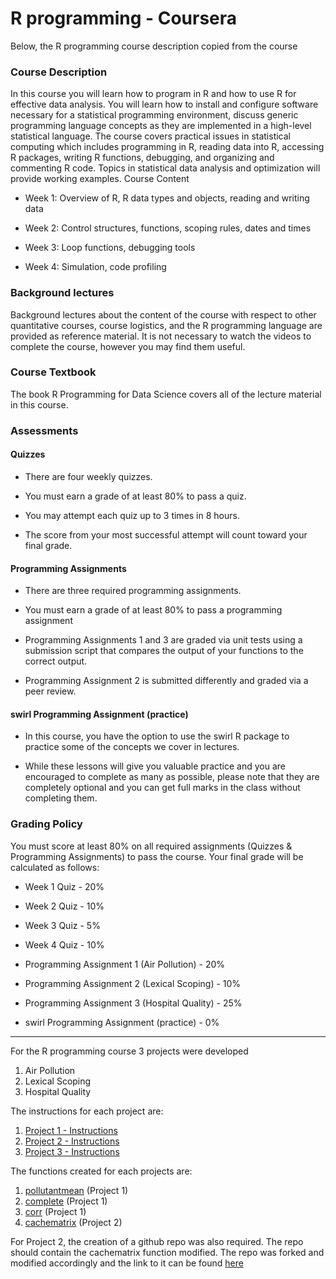 # R programming - Coursera

Below, the R programming course description copied from the course


### Course Description

In this course you will learn how to program in R and how to use R for effective data analysis. You will learn how to install and configure software necessary for a statistical programming environment, discuss generic programming language concepts as they are implemented in a high-level statistical language. The course covers practical issues in statistical computing which includes programming in R, reading data into R, accessing R packages, writing R functions, debugging, and organizing and commenting R code. Topics in statistical data analysis and optimization will provide working examples.
Course Content

- Week 1: Overview of R, R data types and objects, reading and writing data

- Week 2: Control structures, functions, scoping rules, dates and times

- Week 3: Loop functions, debugging tools

- Week 4: Simulation, code profiling

### Background lectures

Background lectures about the content of the course with respect to other quantitative courses, course logistics, and the R programming language are provided as reference material. It is not necessary to watch the videos to complete the course, however you may find them useful.


### Course Textbook

The book R Programming for Data Science covers all of the lecture material in this course.

### Assessments
#### Quizzes

- There are four weekly quizzes. 

- You must earn a grade of at least 80% to pass a quiz.

- You may attempt each quiz up to 3 times in 8 hours.

- The score from your most successful attempt will count toward your final grade.

#### Programming Assignments

- There are three required programming assignments.

- You must earn a grade of at least 80% to pass a programming assignment 

- Programming Assignments 1 and 3 are graded via unit tests using a submission script that compares the output of your functions to the correct output.

- Programming Assignment 2 is submitted differently and graded via a peer review.

#### swirl Programming Assignment (practice)

- In this course, you have the option to use the swirl R package to practice some of the concepts we cover in lectures.

- While these lessons will give you valuable practice and you are encouraged to complete as many as possible, please note that they are completely optional and you can get full marks in the class without completing them.

 
### Grading Policy

You must score at least 80% on all required assignments (Quizzes & Programming Assignments) to pass the course. Your final grade will be calculated as follows:

- Week 1 Quiz - 20%

- Week 2 Quiz - 10%

- Week 3 Quiz - 5%

- Week 4 Quiz - 10%

- Programming Assignment 1 (Air Pollution) - 20%

- Programming Assignment 2 (Lexical Scoping) - 10%

- Programming Assignment 3 (Hospital Quality) - 25%

- swirl Programming Assignment (practice) - 0% 

--------------------------

For the R programming course 3 projects were developed

1. Air Pollution
2. Lexical Scoping
3. Hospital Quality

The instructions for each project are:

1. [Project 1 - Instructions](https://github.com/ElisaRMA/Coursera-Data-Science-Specialization/blob/main/RProgramming/Project%201%20-%20Instructions.md)
2. [Project 2 - Instructions](https://github.com/ElisaRMA/Coursera-Data-Science-Specialization/blob/main/RProgramming/Project%202%20-%20Instructions.md)
3. [Project 3 - Instructions](https://github.com/ElisaRMA/Coursera-Data-Science-Specialization/blob/main/RProgramming/Project%203%20-%20Instructions.md  )

The functions created for each projects are:

1. [pollutantmean](https://github.com/ElisaRMA/Coursera-Data-Science-Specialization/blob/main/RProgramming/pollutantmean.R) (Project 1)
2. [complete](https://github.com/ElisaRMA/Coursera-Data-Science-Specialization/blob/main/RProgramming/complete.R) (Project 1)
3. [corr](https://github.com/ElisaRMA/Coursera-Data-Science-Specialization/blob/main/RProgramming/corr.R) (Project 1)
4. [cachematrix](https://github.com/ElisaRMA/Coursera-Data-Science-Specialization/blob/main/RProgramming/cachematrix.R) (Project 2)

For Project 2, the creation of a github repo was also required. The repo should contain the cachematrix function modified. The repo was forked and modified accordingly and the link to it can be found [here](https://github.com/ElisaRMA/ProgrammingAssignment2)